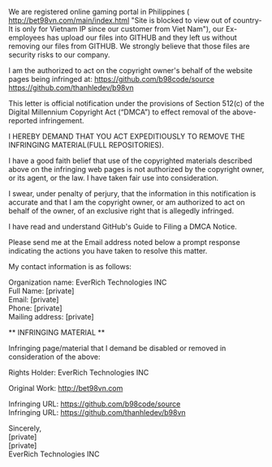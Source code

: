 We are registered online gaming portal in Philippines (
http://bet98vn.com/main/index.html "Site is blocked to view out of country-
It is only for Vietnam IP since our customer from Viet Nam"), our
Ex-employees has upload our files into GITHUB and they left us without
removing our files from GITHUB. We strongly believe that those files are
security risks to our company.

I am the authorized to act on the copyright owner's behalf of the website
pages being infringed at:
https://github.com/b98code/source
https://github.com/thanhledev/b98vn

This letter is official notification under the provisions of Section 512(c)
of the Digital Millennium Copyright Act (“DMCA”) to effect removal of the
above-reported infringement.

I HEREBY DEMAND THAT YOU ACT EXPEDITIOUSLY TO REMOVE THE INFRINGING
MATERIAL(FULL REPOSITORIES).

I have a good faith belief that use of the copyrighted materials described
above on the infringing web pages is not authorized by the copyright owner,
or its agent, or the law. I have taken fair use into consideration.

I swear, under penalty of perjury, that the information in this
notification is accurate and that I am the copyright owner, or am
authorized to act on behalf of the owner, of an exclusive right that is
allegedly infringed.

I have read and understand GitHub's Guide to Filing a DMCA Notice.

Please send me at the Email address noted below a prompt response
indicating the actions you have taken to resolve this matter.

My contact information is as follows:

Organization name: EverRich Technologies INC  
Full Name: [private]  
Email: [private]  
Phone: [private]  
Mailing address: [private]  

** INFRINGING MATERIAL **

Infringing page/material that I demand be disabled or removed in
consideration of the above:

Rights Holder: EverRich Technologies INC

Original Work: http://bet98vn.com

Infringing URL: https://github.com/b98code/source  
Infringing URL: https://github.com/thanhledev/b98vn

Sincerely,  
[private]  
[private]  
EverRich Technologies INC
